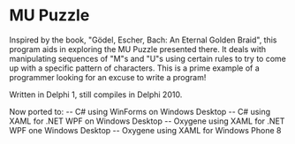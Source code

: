 MU Puzzle
==========

Inspired by the book, "Gödel, Escher, Bach: An Eternal Golden Braid", this program aids in exploring 
the MU Puzzle presented there. It deals with manipulating sequences of "M"s and "U"s using certain 
rules to try to come up with a specific pattern of characters. This is a prime example of a programmer
looking for an excuse to write a program!

Written in Delphi 1, still compiles in Delphi 2010.

Now ported to:
-- C# using WinForms on Windows Desktop
-- C# using XAML for .NET WPF on Windows Desktop
-- Oxygene using XAML for .NET WPF one Windows Desktop
-- Oxygene using XAML for Windows Phone 8
